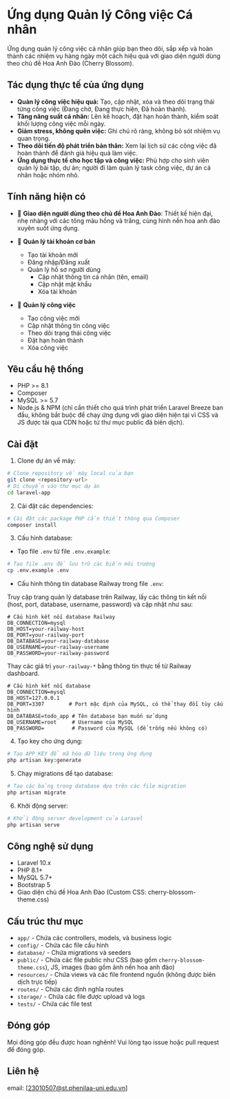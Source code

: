 # Ứng dụng Quản lý Công việc Cá nhân

Ứng dụng quản lý công việc cá nhân giúp bạn theo dõi, sắp xếp và hoàn thành các nhiệm vụ hàng ngày một cách hiệu quả với giao diện người dùng theo chủ đề Hoa Anh Đào (Cherry Blossom).

## Tác dụng thực tế của ứng dụng

- **Quản lý công việc hiệu quả:** Tạo, cập nhật, xóa và theo dõi trạng thái từng công việc (Đang chờ, Đang thực hiện, Đã hoàn thành).
- **Tăng năng suất cá nhân:** Lên kế hoạch, đặt hạn hoàn thành, kiểm soát khối lượng công việc mỗi ngày.
- **Giảm stress, không quên việc:** Ghi chú rõ ràng, không bỏ sót nhiệm vụ quan trọng.
- **Theo dõi tiến độ phát triển bản thân:** Xem lại lịch sử các công việc đã hoàn thành để đánh giá hiệu quả làm việc.
- **Ứng dụng thực tế cho học tập và công việc:** Phù hợp cho sinh viên quản lý bài tập, dự án; người đi làm quản lý task công việc, dự án cá nhân hoặc nhóm nhỏ.

## Tính năng hiện có

- 🌸 **Giao diện người dùng theo chủ đề Hoa Anh Đào**: Thiết kế hiện đại, nhẹ nhàng với các tông màu hồng và trắng, cùng hình nền hoa anh đào xuyên suốt ứng dụng.
- 🔐 **Quản lý tài khoản cơ bản**
  - Tạo tài khoản mới
  - Đăng nhập/Đăng xuất
  - Quản lý hồ sơ người dùng
    - Cập nhật thông tin cá nhân (tên, email)
    - Cập nhật mật khẩu
    - Xóa tài khoản

- 📝 **Quản lý công việc**
  - Tạo công việc mới
  - Cập nhật thông tin công việc
  - Theo dõi trạng thái công việc
  - Đặt hạn hoàn thành
  - Xóa công việc

## Yêu cầu hệ thống

- PHP >= 8.1
- Composer
- MySQL >= 5.7
- Node.js & NPM (chỉ cần thiết cho quá trình phát triển Laravel Breeze ban đầu, không bắt buộc để chạy ứng dụng với giao diện hiện tại vì CSS và JS được tải qua CDN hoặc từ thư mục public đã biên dịch).

## Cài đặt

1. Clone dự án về máy:
```bash
# Clone repository về máy local của bạn
git clone <repository-url>
# Di chuyển vào thư mục dự án
cd laravel-app
```

2. Cài đặt các dependencies:
```bash
# Cài đặt các package PHP cần thiết thông qua Composer
composer install
```

3. Cấu hình database:
- Tạo file `.env` từ file `.env.example`:
```bash
# Tạo file .env để lưu trữ các biến môi trường
cp .env.example .env
```
- Cấu hình thông tin database Railway trong file `.env`:

Truy cập trang quản lý database trên Railway, lấy các thông tin kết nối (host, port, database, username, password) và cập nhật như sau:

```
# Cấu hình kết nối database Railway
DB_CONNECTION=mysql
DB_HOST=your-railway-host
DB_PORT=your-railway-port
DB_DATABASE=your-railway-database
DB_USERNAME=your-railway-username
DB_PASSWORD=your-railway-password
```

Thay các giá trị `your-railway-*` bằng thông tin thực tế từ Railway dashboard.
```
# Cấu hình kết nối database
DB_CONNECTION=mysql
DB_HOST=127.0.0.1
DB_PORT=3307        # Port mặc định của MySQL, có thể thay đổi tùy cấu hình
DB_DATABASE=todo_app # Tên database bạn muốn sử dụng
DB_USERNAME=root     # Username của MySQL
DB_PASSWORD=         # Password của MySQL (để trống nếu không có)
```

4. Tạo key cho ứng dụng:
```bash
# Tạo APP_KEY để mã hóa dữ liệu trong ứng dụng
php artisan key:generate
```

5. Chạy migrations để tạo database:
```bash
# Tạo các bảng trong database dựa trên các file migration
php artisan migrate
```

6. Khởi động server:
```bash
# Khởi động server development của Laravel
php artisan serve
```

## Công nghệ sử dụng

- Laravel 10.x
- PHP 8.1+
- MySQL 5.7+
- Bootstrap 5
- Giao diện chủ đề Hoa Anh Đào (Custom CSS: cherry-blossom-theme.css)

## Cấu trúc thư mục

- `app/` - Chứa các controllers, models, và business logic
- `config/` - Chứa các file cấu hình
- `database/` - Chứa migrations và seeders
- `public/` - Chứa các file public như CSS (bao gồm `cherry-blossom-theme.css`), JS, images (bao gồm ảnh nền hoa anh đào)
- `resources/` - Chứa views và các file frontend nguồn (không được biên dịch trực tiếp)
- `routes/` - Chứa các định nghĩa routes
- `storage/` - Chứa các file được upload và logs
- `tests/` - Chứa các file test

## Đóng góp

Mọi đóng góp đều được hoan nghênh! Vui lòng tạo issue hoặc pull request để đóng góp.

## Liên hệ
email: [23010507@st.phenilaa-uni.edu.vn]
